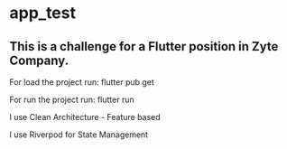 # app_test

## This is a challenge for a Flutter position in Zyte Company.

For load the project run: flutter pub get

For run the project run: flutter run

I use Clean Architecture - Feature based

I use Riverpod for State Management
